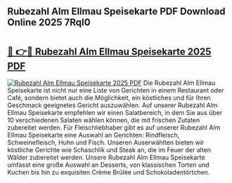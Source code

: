 ## Rubezahl Alm Ellmau Speisekarte PDF Download Online 2025 7RqI0

# <h2><a href="http://gc8vdw3.nevu.top/?p=Rubezahl+Alm+Ellmau+Speisekarte">🔗 👉🔴 Rubezahl Alm Ellmau Speisekarte 2025 PDF</a></h2>

[![Rubezahl Alm Ellmau Speisekarte 2025 PDF](https://i.imgur.com/dBaPXMq.png)](http://gc8vdw3.nevu.top/?p=Rubezahl+Alm+Ellmau+Speisekarte)
Die Rubezahl Alm Ellmau Speisekarte ist nicht nur eine Liste von Gerichten in einem Restaurant oder Café, sondern bietet auch die Möglichkeit, ein köstliches und für Ihren Geschmack geeignetes Gericht auszuwählen. Auf unserer Rubezahl Alm Ellmau Speisekarte empfehlen wir einen Salatbereich, in dem Sie aus über 10 verschiedenen Salaten wählen können, die mit frischen Zutaten zubereitet werden. Für Fleischliebhaber gibt es auf unserer Rubezahl Alm Ellmau Speisekarte eine Auswahl an Gerichten: Rindfleisch, Schweinefleisch, Huhn und Fisch. Unseren Auserwählten bieten wir köstliche Gerichte wie Schaschlik und Steak an, die im Feuer der alten Wälder zubereitet werden. Unsere Rubezahl Alm Ellmau Speisekarte umfasst eine große Auswahl an Desserts, von klassischen Torten und Kuchen bis hin zu exquisiten Crème Brûlée und Schokoladentörtchen.
